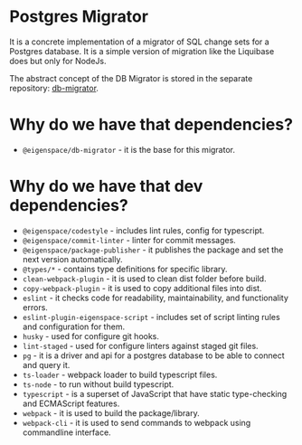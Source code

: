 # Postgres Migrator

It is a concrete implementation of a migrator of SQL change sets
for a Postgres database. It is a simple version of migration like
the Liquibase does but only for NodeJs.

The abstract concept of the DB Migrator is stored in the separate
repository: [db-migrator](https://github.com/eigen-space/db-migrator).

# Why do we have that dependencies?

* `@eigenspace/db-migrator` - it is the base for this migrator.

# Why do we have that dev dependencies?

* `@eigenspace/codestyle` - includes lint rules, config for typescript.
* `@eigenspace/commit-linter` - linter for commit messages.
* `@eigenspace/package-publisher` - it publishes the package and set the next version
  automatically.
* `@types/*` - contains type definitions for specific library.
* `clean-webpack-plugin` - it is used to clean dist folder before build.
* `copy-webpack-plugin` - it is used to copy additional files into dist.
* `eslint` - it checks code for readability, maintainability, and functionality errors.
* `eslint-plugin-eigenspace-script` - includes set of script linting rules
  and configuration for them.
* `husky` - used for configure git hooks.
* `lint-staged` - used for configure linters against staged git files.
* `pg` - it is a driver and api for a postgres database to be able to connect 
  and query it. 
* `ts-loader` - webpack loader to build typescript files.
* `ts-node` - to run without build typescript.
* `typescript` - is a superset of JavaScript that have static type-checking and ECMAScript features.
* `webpack` - it is used to build the package/library.
* `webpack-cli` - it is used to send commands to webpack using commandline interface.